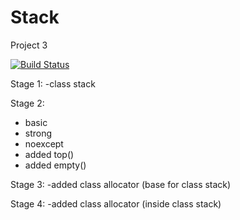 # Stack

Project 3

[![Build Status](https://travis-ci.org/olyzakharova/Stack.svg?branch=master)](https://travis-ci.org/olyzakharova/Stack)


Stage 1:
 -class stack

Stage 2:
- basic
- strong
- noexcept
- added top()
- added empty()

Stage 3:
-added class allocator (base for class stack)

Stage 4:
-added class allocator (inside class stack)

